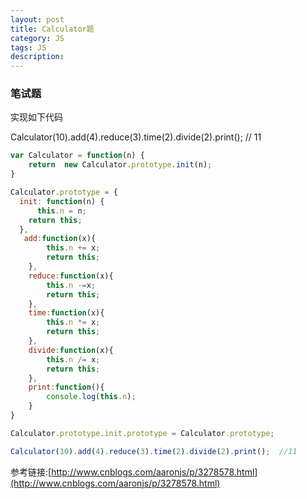 ```yaml
---
layout: post
title: Calculator题
category: JS
tags: JS
description: 
---
```


### 笔试题 

实现如下代码

Calculator(10).add(4).reduce(3).time(2).divide(2).print();  //  11


```js
var Calculator = function(n) {
    return  new Calculator.prototype.init(n);
}

Calculator.prototype = {
  init: function(n) {
	  this.n = n;
    return this;
  },
   add:function(x){
		this.n += x;
		return this;
	},
	reduce:function(x){
		this.n -=x;
		return this;
	},
	time:function(x){
		this.n *= x;
		return this;
	},
	divide:function(x){
		this.n /= x;
		return this;
	},
	print:function(){
		console.log(this.n);
	}
}

Calculator.prototype.init.prototype = Calculator.prototype;

Calculator(10).add(4).reduce(3).time(2).divide(2).print();  //11

```

参考链接:[http://www.cnblogs.com/aaronjs/p/3278578.html](http://www.cnblogs.com/aaronjs/p/3278578.html)
